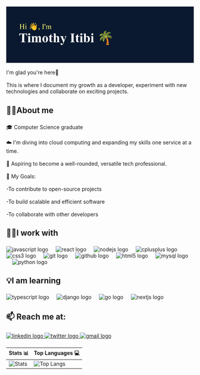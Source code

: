 ![Banner](https://raw.githubusercontent.com/Timmohitibi/Timmohitibi/main/header.png)


  
<p align="left">I'm glad you're here🙂<br><br>This is where I document my growth as a developer, experiment with new technologies and collaborate on exciting projects.</p>

###

<h2 align="left">👨‍🚀About me</h2>

###

<p align="left">🎓 Computer Science graduate<br><br>☁️ I'm diving into cloud computing and expanding my skills one service at a time.<br><br>🎯 Aspiring to become a well-rounded, versatile tech professional.<br><br>🚀 My Goals:<br><br>     -To contribute to open-source projects<br><br>     -To build scalable and efficient software<br><br>     -To collaborate with other developers</p>

###

<h2 align="left">👷‍♂️I work with</h2>

###

<div align="left">
  <img src="https://cdn.jsdelivr.net/gh/devicons/devicon/icons/javascript/javascript-original.svg" height="40" alt="javascript logo"  />
  <img width="12" />
  <img src="https://cdn.jsdelivr.net/gh/devicons/devicon/icons/react/react-original.svg" height="40" alt="react logo"  />
  <img width="12" />
  <img src="https://cdn.jsdelivr.net/gh/devicons/devicon/icons/nodejs/nodejs-original.svg" height="40" alt="nodejs logo"  />
  <img width="12" />
  <img src="https://cdn.jsdelivr.net/gh/devicons/devicon/icons/cplusplus/cplusplus-original.svg" height="40" alt="cplusplus logo"  />
  <img width="12" />
  <img src="https://cdn.jsdelivr.net/gh/devicons/devicon/icons/css3/css3-original.svg" height="40" alt="css3 logo"  />
  <img width="12" />
  <img src="https://cdn.jsdelivr.net/gh/devicons/devicon/icons/git/git-original.svg" height="40" alt="git logo"  />
  <img width="12" />
  <img src="https://cdn.jsdelivr.net/gh/devicons/devicon/icons/github/github-original.svg" height="40" alt="github logo"  />
  <img width="12" />
  <img src="https://cdn.jsdelivr.net/gh/devicons/devicon/icons/html5/html5-original.svg" height="40" alt="html5 logo"  />
  <img width="12" />
  <img src="https://cdn.jsdelivr.net/gh/devicons/devicon/icons/mysql/mysql-original.svg" height="40" alt="mysql logo"  />
  <img width="12" />
  <img src="https://cdn.jsdelivr.net/gh/devicons/devicon/icons/python/python-original.svg" height="40" alt="python logo"  />
</div>

###

<h2 align="left">💡I am learning</h2>

###

<div align="left">
  <img src="https://cdn.jsdelivr.net/gh/devicons/devicon/icons/typescript/typescript-original.svg" height="40" alt="typescript logo"  />
  <img width="12" />
  <img src="https://cdn.jsdelivr.net/gh/devicons/devicon/icons/django/django-plain.svg" height="40" alt="django logo"  />
  <img width="12" />
  <img src="https://cdn.jsdelivr.net/gh/devicons/devicon/icons/go/go-original.svg" height="40" alt="go logo"  />
  <img width="12" />
  <img src="https://cdn.jsdelivr.net/gh/devicons/devicon/icons/nextjs/nextjs-original.svg" height="40" alt="nextjs logo"  />
</div>

###

<h2 align="left">📫 Reach me at:</h2>

###

<div align="left">
  <a href="https://linkedin.com/in/TimothyItibi" target="_blank">
    <img src="https://raw.githubusercontent.com/maurodesouza/profile-readme-generator/master/src/assets/icons/social/linkedin/default.svg" width="52" height="40" alt="linkedin logo"  />
  </a>
  <a href="https://x.com/_itibi" target="_blank">
    <img src="https://raw.githubusercontent.com/maurodesouza/profile-readme-generator/master/src/assets/icons/social/twitter/default.svg" width="52" height="40" alt="twitter logo"  />
  </a>
  <a href="mailto:timothyitibi@gmail.com" target="_blank">
    <img src="https://raw.githubusercontent.com/maurodesouza/profile-readme-generator/master/src/assets/icons/social/gmail/default.svg" width="52" height="40" alt="gmail logo"  />
  </a>
</div>

###
| Stats 📊                                                                                                                                           | Top Languages 💻                                                                                                                                              |
| -------------------------------------------------------------------------------------------------------------------------------------------------- | ------------------------------------------------------------------------------------------------------------------------------------------------------------- |
| ![Stats](https://github-readme-stats.vercel.app/api?username=Timmohitibi\&theme=tokyonight\&show_icons=true\&hide_border=true\&count_private=true) | ![Top Langs](https://github-readme-stats.vercel.app/api/top-langs/?username=Timmohitibi\&theme=tokyonight\&show_icons=true\&hide_border=true\&layout=compact) |
